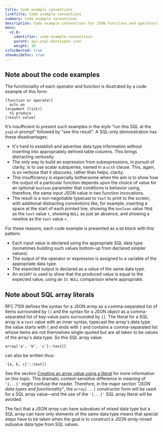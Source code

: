 ```yaml
---
title: Code example conventions
linkTitle: Code example conventions
summary: Code example conventions
description: Code example conventions for JSON functions and operators.
menu:
  v2.8:
    identifier: code-example-conventions
    parent: api-ysql-datatypes-json
    weight: 30
isTocNested: true
showAsideToc: true
---
```


## Note about the code examples

The functionality of each operator and function is illustrated by a code example of this form:

```
[function or operator]
  acts on
[argument (list)]
  to produce
[result value]
```

It's insufficient to present such examples in the style "run this SQL at the `ysqlsh` prompt" followed by "see this result". A SQL-only demonstration has these disadvantages:

- It's hard to establish and advertise data type information without inserting into appropriately defined table columns. This brings distracting verbosity.
- The only way to build an expression from subexpressions, in pursuit of clarity, is to use scalar subqueries, named in a `with` clause. This, again, is so verbose that it obscures, rather than helps, clarity.
- This insufficiency is especially bothersome when the aim is to show how the output of a particular function depends upon the choice of value for an optional `boolean` parameter that conditions is behavior using, therefore, the same input JSON value in two function invocations.
- The result is a non-negotiable typecast to `text` to print to the screen, with additional distracting conventions like, for example, inserting a space at the start of each printed line, showing the `boolean` value `TRUE` as the `text` value `t`, showing `NULL` as just an absence, and showing a newline as the `text` value `+`.

For these reasons, each code example is presented as a `DO` block with this pattern:

- Each input value is declared using the appropriate SQL data type (sometimes building such values bottom-up from declared simpler values).
- The output of the operator or expression is assigned to a variable of the appropriate data type.
- The expected output is declared as a value of the same data type.
- An `ASSERT` is used to show that the produced value is equal to the expected value, using an `IS NULL` comparison where appropriate.

## Note about SQL array literals

RFC 7159 defines the syntax for a JSON _array_ as a comma-separated list of items surrounded by `[]` and  the syntax for a JSON _object_ as a comma-separated list of key-value pairs surrounded by `{}`. The literal for a SQL array is a `text` value with an inner syntax, typecast the array's data type: the value starts with `{` and ends with `}` and contains a comma-separated list whose items are not themselves single-quoted but are all taken to be values of the array's data type. So this SQL array value:

```
array['a', 'b', 'c']::text[]
```

can also be written thus:

```
'{a, b, c}'::text[]
```

See the section [Creating an array value using a literal](../../type_array/literals) for more information on this topic. This dramatic context-sensitive difference in meaning of `'{...}'` might confuse the reader. Therefore, in the major section _"JSON data types and functionality"_, the `array[...]` constructor form will be used for a SQL array value—and the use of the `'{...}'` SQL array literal will be avoided.

The fact that a JSON _array_ can have subvalues of mixed data type but a SQL array can have only elements of the same data type means that special steps have to be taken when the goal is to construct a JSON _array_ mixed subvalue data type from SQL values.